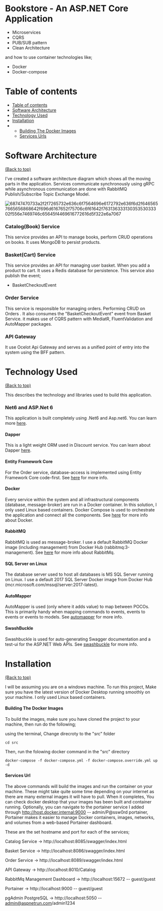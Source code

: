 # Bookstore - An ASP.NET Core Application

- Microservices
- CQRS
- PUB/SUB pattern
- Clean Architecture

and how to use container technologies like;
- Docker
- Docker-compose

# Table of contents

- [Table of contents](#table-of-contents)
- [Software Architecture](#software-architecture)
- [Technology Used](#technology-used)
- [Installation](#installation)
-  - [Building The Docker Images](#building-the-docker-images)
    - [Services Urls](#services-url)


# Software Architecture
[(Back to top)](#table-of-contents)

I've created a software architecture diagram which shows all the moving parts in the application. Services communicate synchronously using gRPC while asynchronous communication are done with RabbitMQ Publish/Subscribe Topic Exchange Model.


![68747470733a2f2f7265732e636c6f7564696e6172792e636f6d2f6465657665656868642f696d6167652f75706c6f61642f76313633313035353033302f556e7469746c65645f4469616772616d5f322e6a7067](https://github.com/wasiu15/bookstore/assets/66498295/b579eb8e-5759-41c0-a0c9-7f096bca5228)


### Catalog(Book) Service
This service provides an API to manage books, perform CRUD operations on books. It uses MongoDB to persist products.

### Basket(Cart) Service
This service provides an API for managing user basket. When you add a product to cart. It uses a Redis database for persistence.
This service also publish the event;
- BasketCheckoutEvent

### Order Service
This service is responsible for managing orders. Performing CRUD on Orders . It also consumes the "BasketCheckoutEvent" event from Basket Service. it makes use of CQRS pattern with MediatR, FluentValidation and AutoMapper packages.

### API Gateway
It use Ocelot Api Gateway and serves as a unified point of entry into the system using the BFF pattern.

# Technology Used
[(Back to top)](#table-of-contents)

This describes the technology and libraries used to build this application.

### Net6 and ASP.Net 6 
This application is built completely using .Net6 and Asp.net6. You can learn more [here](https://dot.net/).

#### Dapper
This is a light weight ORM used in Discount service. You can learn about Dapper [here](https://github.com/StackExchange/Dapper).

#### Entity Framework Core
For the Order service, database-access is implemented using Entity Framework Core code-first. See [here](https://docs.microsoft.com/en-us/ef/core/index)  for more info.

#### Docker
Every service within the system and all infrastructural components (database, message-broker) are run in a Docker container. In this solution, I only used Linux based containers. Docker Compose is used to orchestrate the application and connect all the components. See [here](https://www.docker.com/) for more info about Docker.

#### RabbitMQ
RabbitMQ is used as message-broker. I use a default RabbitMQ Docker image (including management) from Docker Hub (rabbitmq:3-management). See [here](https://www.rabbitmq.com/) for more info about RabbitMq.

#### SQL Server on Linux
The database server used to host all databases is MS SQL Server running on Linux. I use a default 2017 SQL Server Docker image from Docker Hub (mcr.microsoft.com/mssql/server:2017-latest).

#### AutoMapper
AutoMapper is used (only where it adds value) to map between POCOs. This is primarily handy when mapping commands to events, events to events or events to models. See [automapper](http://automapper.org/) for more info.

#### SwashBuckle
Swashbuckle is used for auto-generating Swagger documentation and a test-ui for the ASP.NET Web APIs. See [swashbuckle](https://github.com/domaindrivendev/Swashbuckle) for more info.

# Installation
[(Back to top)](#table-of-contents)
 
 I will be assuming you are on a windows machine. To run this project, Make sure you have the latest version of Docker Desktop running smoothly on your machine. I only used Linux based containers.
 
####  Building The Docker Images
To build the images, make sure you have cloned the project to your machine, then run do the following;

using the terminal, Change direcroty to the "src" folder
```
cd src
```

Then, run the folowing docker command in the "src" directory

```
docker-compose -f docker-compose.yml -f docker-compose.override.yml up -d
```

#### Services Url

The above commands will build the images and run the container on your machine. These might take quite some time depending on your internet as there are many external images it will have to pull. When it completes, You can check docker desktop that your images has been built and container running. Optionally, you can navigate to the portainer service I added through http://host.docker.internal:9000 -- admin/P@ssw0rd portainer, Portainer makes it easier to manage Docker containers, images, networks, and volumes from a web-based Portainer dashboard.

These are the set hostname and port for each of the services;

Catalog Service -> http://localhost:8085/swagger/index.html

Basket Service -> http://localhost:8086/swagger/index.html

Order Service -> http://localhost:8089/swagger/index.html

API Gateway -> http://localhost:8010/Catalog

RabbitMq Management Dashboard -> http://localhost:15672 -- guest/guest

Portainer -> http://localhost:9000 -- guest/guest

pgAdmin PostgreSQL -> http://localhost:5050 -- admin@aspnetrun.com/admin1234
